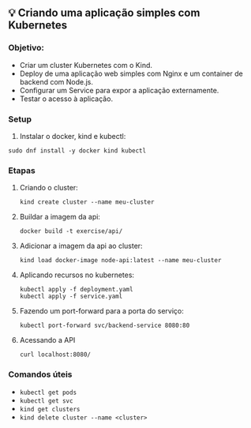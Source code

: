 ## 💡 Criando uma aplicação simples com Kubernetes

### Objetivo:
-  Criar um cluster Kubernetes com o Kind.
- Deploy de uma aplicação web simples com Nginx e um container de backend com Node.js.
- Configurar um Service para expor a aplicação externamente.
- Testar o acesso à aplicação.

### Setup
1. Instalar o docker, kind e kubectl:

`sudo dnf install -y docker kind kubectl`

### Etapas
1. Criando o cluster:

    `kind create cluster --name meu-cluster`

2. Buildar a imagem da api:

    `docker build -t exercise/api/`

3. Adicionar a imagem da api ao cluster:

    `kind load docker-image node-api:latest --name meu-cluster`

4. Aplicando recursos no kubernetes:

    ```
    kubectl apply -f deployment.yaml
    kubectl apply -f service.yaml
    ```

6. Fazendo um port-forward para a porta do serviço:

   `kubectl port-forward svc/backend-service 8080:80`

8. Acessando a API

   `curl localhost:8080/`

### Comandos úteis
- `kubectl get pods`
- `kubectl get svc`
- `kind get clusters`
- `kind delete cluster --name <cluster>`
